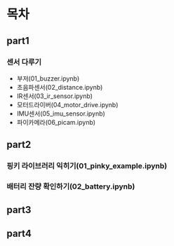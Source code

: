 # 목차
## part1
### 센서 다루기
- 부저(01_buzzer.ipynb)
- 초음파센서(02_distance.ipynb)
- IR센서(03_ir_sensor.ipynb)
- 모터드라이버(04_motor_drive.ipynb)
- IMU센서(05_imu_sensor.ipynb)
- 파이카메라(06_picam.ipynb)
## part2
### 핑키 라이브러리 익히기(01_pinky_example.ipynb)
### 배터리 잔량 확인하기(02_battery.ipynb)
## part3
## part4
